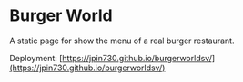 # Burger World

A static page for show the menu of a real burger restaurant.

Deployment: [https://jpin730.github.io/burgerworldsv/](https://jpin730.github.io/burgerworldsv/)
